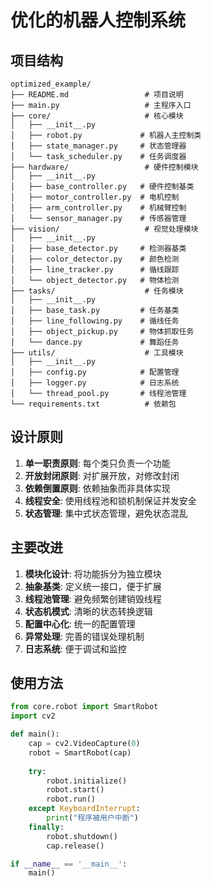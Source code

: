 # 优化的机器人控制系统

## 项目结构

```
optimized_example/
├── README.md                 # 项目说明
├── main.py                   # 主程序入口
├── core/                     # 核心模块
│   ├── __init__.py
│   ├── robot.py             # 机器人主控制类
│   ├── state_manager.py     # 状态管理器
│   └── task_scheduler.py    # 任务调度器
├── hardware/                 # 硬件控制模块
│   ├── __init__.py
│   ├── base_controller.py   # 硬件控制基类
│   ├── motor_controller.py  # 电机控制
│   ├── arm_controller.py    # 机械臂控制
│   └── sensor_manager.py    # 传感器管理
├── vision/                   # 视觉处理模块
│   ├── __init__.py
│   ├── base_detector.py     # 检测器基类
│   ├── color_detector.py    # 颜色检测
│   ├── line_tracker.py      # 循线跟踪
│   └── object_detector.py   # 物体检测
├── tasks/                    # 任务模块
│   ├── __init__.py
│   ├── base_task.py         # 任务基类
│   ├── line_following.py    # 循线任务
│   ├── object_pickup.py     # 物体抓取任务
│   └── dance.py             # 舞蹈任务
├── utils/                    # 工具模块
│   ├── __init__.py
│   ├── config.py            # 配置管理
│   ├── logger.py            # 日志系统
│   └── thread_pool.py       # 线程池管理
└── requirements.txt          # 依赖包
```

## 设计原则

1. **单一职责原则**: 每个类只负责一个功能
2. **开放封闭原则**: 对扩展开放，对修改封闭
3. **依赖倒置原则**: 依赖抽象而非具体实现
4. **线程安全**: 使用线程池和锁机制保证并发安全
5. **状态管理**: 集中式状态管理，避免状态混乱

## 主要改进

1. **模块化设计**: 将功能拆分为独立模块
2. **抽象基类**: 定义统一接口，便于扩展
3. **线程池管理**: 避免频繁创建销毁线程
4. **状态机模式**: 清晰的状态转换逻辑
5. **配置中心化**: 统一的配置管理
6. **异常处理**: 完善的错误处理机制
7. **日志系统**: 便于调试和监控

## 使用方法

```python
from core.robot import SmartRobot
import cv2

def main():
    cap = cv2.VideoCapture(0)
    robot = SmartRobot(cap)
    
    try:
        robot.initialize()
        robot.start()
        robot.run()
    except KeyboardInterrupt:
        print("程序被用户中断")
    finally:
        robot.shutdown()
        cap.release()

if __name__ == '__main__':
    main()
```
